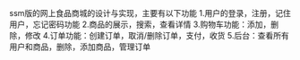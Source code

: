 ssm版的网上食品商城的设计与实现，主要有以下功能
1.用户的登录，注册，记住用户，忘记密码功能
2.商品的展示，搜索，查看详情
3.购物车功能：添加，删除，修改
4.订单功能：创建订单，取消/删除订单，支付，收货
5.后台：查看所有用户和商品，删除，添加商品，管理订单
